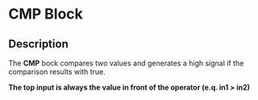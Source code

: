 # CMP Block

## Description
The **CMP** bock compares two values and generates a high signal if the comparison results with true.

**The top input is always the value in front of the operator (e.q. in1 > in2)**



